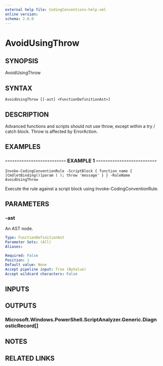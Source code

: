 ```yaml
---
external help file: CodingConventions-help.xml
online version: 
schema: 2.0.0
---
```


# AvoidUsingThrow

## SYNOPSIS
AvoidUsingThrow

## SYNTAX

```
AvoidUsingThrow [[-ast] <FunctionDefinitionAst>]
```

## DESCRIPTION
Advanced functions and scripts should not use throw, except within a try / catch block.
Throw is affected by ErrorAction.

## EXAMPLES

### -------------------------- EXAMPLE 1 --------------------------
```
Invoke-CodingConventionRule -ScriptBlock { function name { [CmdletBinding()]param ( ); throw 'message' } } -RuleName AvoidUsingThrow
```

Execute the rule against a script block using Invoke-CodingConventionRule.

## PARAMETERS

### -ast
An AST node.

```yaml
Type: FunctionDefinitionAst
Parameter Sets: (All)
Aliases: 

Required: False
Position: 1
Default value: None
Accept pipeline input: True (ByValue)
Accept wildcard characters: False
```

## INPUTS

## OUTPUTS

### Microsoft.Windows.PowerShell.ScriptAnalyzer.Generic.DiagnosticRecord[]

## NOTES

## RELATED LINKS

